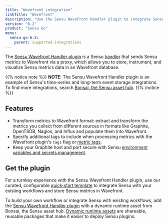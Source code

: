 ```yaml
---
title: "Wavefront integration"
linkTitle: "Wavefront"
description: "Use the Sensu Wavefront Handler plugin to integrate Sensu with your existing Wavefront workflows. Read about the features of Sensu's Wavefront integration and learn how to get the plugin."
version: "6.2"
product: "Sensu Go"
menu: 
  sensu-go-6.2:
    parent: supported-integrations
---
```


The [Sensu Wavefront Handler plugin][4] is a Sensu [handler][1] that sends Sensu metrics to Wavefront via a proxy, which allows you to store, instrument, and visualize Sensu metrics data in an Wavefront database.

{{% notice note %}}
**NOTE**: The Sensu Wavefront Handler plugin is an example of Sensu's time-series and long-term event storage integrations.
To find more integrations, search [Bonsai, the Sensu asset hub](https://bonsai.sensu.io/).
{{% /notice %}}

## Features

- Transform metrics to Wavefront format: extract and transform the metrics you collect from different sources in formats like Graphite, OpenTSDB, Nagios, and Influx and populate them into Wavefront.
- Specify additional tags to include when processing metrics with the Wavefront plugin's `tags` flag or [metric tags][7].
- Keep your Graphite host and port secure with Sensu [environment variables and secrets management][6].

## Get the plugin

For a turnkey experience with the Sensu Wavefront Handler plugin, use our curated, configurable [quick-start template][3] to integrate Sensu with your existing workflows and store Sensu metrics in Wavefront.

To build your own workflow or integrate Sensu with existing workflows, add the [Sensu Wavefront Handler plugin][4] with a dynamic runtime asset from Bonsai, the Sensu asset hub.
[Dynamic runtime assets][5] are shareable, reusable packages that make it easier to deploy Sensu plugins.


[1]: ../../../observability-pipeline/observe-process/handlers/
[2]: ../../../observability-pipeline/observe-process/handler-templates/
[3]: https://github.com/sensu/catalog/blob/main/pipelines/metric-storage/wavefront.yaml
[4]: https://bonsai.sensu.io/assets/sensu/sensu-wavefront-handler
[5]: ../../assets/
[6]: ../../../operations/manage-secrets/
[7]: ../../../observability-pipeline/observe-schedule/checks/#output-metric-tags
